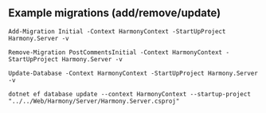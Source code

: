 ## Example migrations (add/remove/update)

```
Add-Migration Initial -Context HarmonyContext -StartUpProject Harmony.Server -v
```

```
Remove-Migration PostCommentsInitial -Context HarmonyContext -StartUpProject Harmony.Server -v
```

```
Update-Database -Context HarmonyContext -StartUpProject Harmony.Server -v
```

```
dotnet ef database update --context HarmonyContext --startup-project "../../Web/Harmony/Server/Harmony.Server.csproj"
```